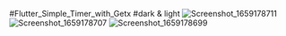 #Flutter_Simple_Timer_with_Getx
#dark & light
![Screenshot_1659178711](https://user-images.githubusercontent.com/78425511/181907904-fa913fb0-f7b0-4115-9ed8-dd0895907162.png)
![Screenshot_1659178707](https://user-images.githubusercontent.com/78425511/181907906-23029433-2ab5-4ff8-8190-f41740041cef.png)
![Screenshot_1659178699](https://user-images.githubusercontent.com/78425511/181907907-02140a80-7865-474d-bae2-caaf00b368c9.png)
